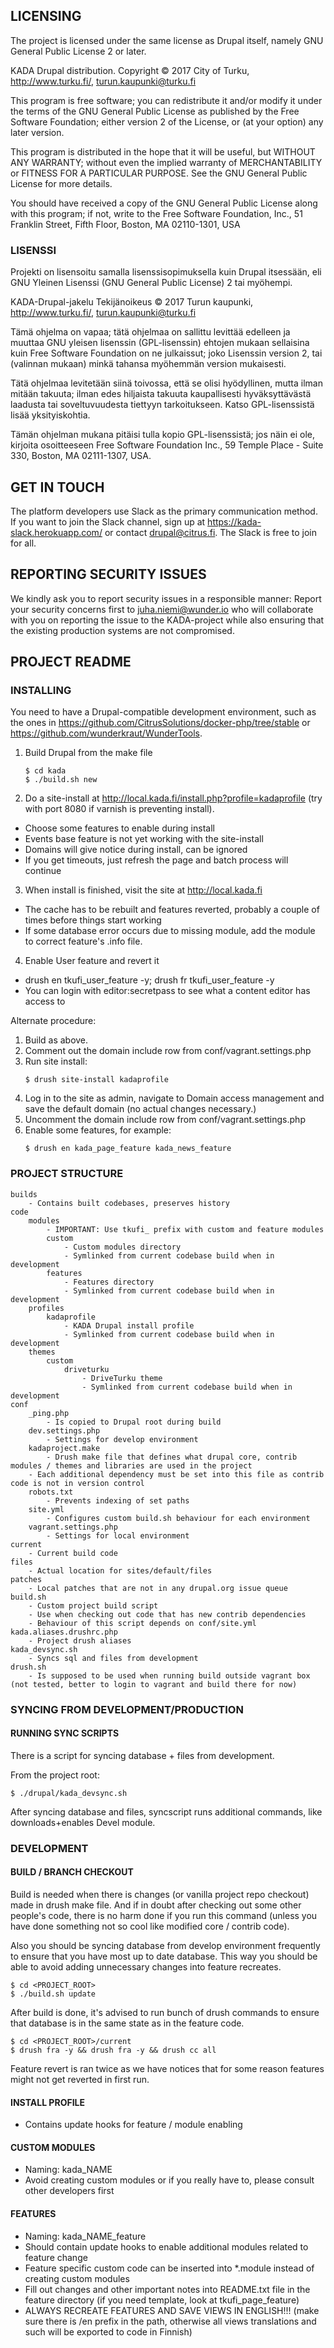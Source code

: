 ## LICENSING

The project is licensed under the same license as Drupal itself, namely
GNU General Public License 2 or later.

KADA Drupal distribution.
		Copyright © 2017 City of Turku, http://www.turku.fi/, turun.kaupunki@turku.fi

This program is free software; you can redistribute it and/or
modify it under the terms of the GNU General Public License
as published by the Free Software Foundation; either version 2
of the License, or (at your option) any later version.

This program is distributed in the hope that it will be useful,
but WITHOUT ANY WARRANTY; without even the implied warranty of
MERCHANTABILITY or FITNESS FOR A PARTICULAR PURPOSE.  See the
GNU General Public License for more details.

You should have received a copy of the GNU General Public License
along with this program; if not, write to the Free Software
Foundation, Inc., 51 Franklin Street, Fifth Floor, Boston,
MA 02110-1301, USA

### LISENSSI

Projekti on lisensoitu samalla lisenssisopimuksella kuin Drupal itsessään,
eli GNU Yleinen Lisenssi (GNU General Public License) 2 tai myöhempi.

KADA-Drupal-jakelu
Tekijänoikeus © 2017 Turun kaupunki, http://www.turku.fi/, turun.kaupunki@turku.fi

Tämä ohjelma on vapaa; tätä ohjelmaa on sallittu levittää edelleen
ja muuttaa GNU yleisen lisenssin (GPL-lisenssin) ehtojen mukaan
sellaisina kuin Free Software Foundation on ne julkaissut; joko
Lisenssin version 2, tai (valinnan mukaan) minkä tahansa myöhemmän
version mukaisesti.

Tätä ohjelmaa levitetään siinä toivossa, että se olisi hyödyllinen,
mutta ilman mitään takuuta; ilman edes hiljaista takuuta
kaupallisesti hyväksyttävästä laadusta tai soveltuvuudesta
tiettyyn tarkoitukseen. Katso GPL-lisenssistä lisää yksityiskohtia.

Tämän ohjelman mukana pitäisi tulla kopio GPL-lisenssistä; jos
näin ei ole, kirjoita osoitteeseen Free Software Foundation Inc.,
59 Temple Place - Suite 330, Boston, MA 02111-1307, USA.

## GET IN TOUCH

The platform developers use Slack as the primary communication method.
If you want to join the Slack channel, sign up at https://kada-slack.herokuapp.com/ or contact drupal@citrus.fi. The Slack
is free to join for all.

## REPORTING SECURITY ISSUES

We kindly ask you to report security issues in a responsible manner: Report your security concerns first to juha.niemi@wunder.io who will collaborate with you on reporting the issue to the KADA-project while also ensuring that the existing production systems are not compromised.

## PROJECT README

### INSTALLING

You need to have a Drupal-compatible development environment, such as the ones in https://github.com/CitrusSolutions/docker-php/tree/stable or
https://github.com/wunderkraut/WunderTools.

1. Build Drupal from the make file
   ```
   $ cd kada
   $ ./build.sh new
   ```
2. Do a site-install at http://local.kada.fi/install.php?profile=kadaprofile (try with port 8080 if varnish is preventing install).
  - Choose some features to enable during install
  - Events base feature is not yet working with the site-install
  - Domains will give notice during install, can be ignored
  - If you get timeouts, just refresh the page and batch process will continue
3. When install is finished, visit the site at http://local.kada.fi
  - The cache has to be rebuilt and features reverted, probably a couple of times before things start working
  - If some database error occurs due to missing module, add the module to correct feature's .info file.
4. Enable User feature and revert it
  - drush en tkufi_user_feature -y; drush fr tkufi_user_feature -y
  - You can login with editor:secretpass to see what a content editor has access to

Alternate procedure:

1. Build as above.
2. Comment out the domain include row from conf/vagrant.settings.php
3. Run site install:
   ```
   $ drush site-install kadaprofile
   ```
4. Log in to the site as admin, navigate to Domain access management and save the default domain (no actual changes necessary.)
5. Uncomment the domain include row from conf/vagrant.settings.php
6. Enable some features, for example:
   ```
   $ drush en kada_page_feature kada_news_feature
   ```

### PROJECT STRUCTURE

```<root>
builds
	- Contains built codebases, preserves history
code
	modules
		- IMPORTANT: Use tkufi_ prefix with custom and feature modules
		custom
			- Custom modules directory
			- Symlinked from current codebase build when in development
		features
			- Features directory
			- Symlinked from current codebase build when in development
	profiles
		kadaprofile
			- KADA Drupal install profile
			- Symlinked from current codebase build when in development
	themes
		custom
			driveturku
				- DriveTurku theme
				- Symlinked from current codebase build when in development
conf
	_ping.php
		- Is copied to Drupal root during build
	dev.settings.php
		- Settings for develop environment
	kadaproject.make
		- Drush make file that defines what drupal core, contrib modules / themes and libraries are used in the project
	- Each additional dependency must be set into this file as contrib code is not in version control
	robots.txt
		- Prevents indexing of set paths
	site.yml
		- Configures custom build.sh behaviour for each environment
	vagrant.settings.php
		- Settings for local environment
current
	- Current build code
files
	- Actual location for sites/default/files
patches
	- Local patches that are not in any drupal.org issue queue
build.sh
	- Custom project build script
	- Use when checking out code that has new contrib dependencies
	- Behaviour of this script depends on conf/site.yml
kada.aliases.drushrc.php
	- Project drush aliases
kada_devsync.sh
	- Syncs sql and files from development
drush.sh
	- Is supposed to be used when running build outside vagrant box (not tested, better to login to vagrant and build there for now)
```

### SYNCING FROM DEVELOPMENT/PRODUCTION

#### RUNNING SYNC SCRIPTS

There is a script for syncing database + files from development.

From the project root:
```
$ ./drupal/kada_devsync.sh
```

After syncing database and files, syncscript runs additional commands, like downloads+enables Devel module.

### DEVELOPMENT

#### BUILD / BRANCH CHECKOUT

Build is needed when there is changes (or vanilla project repo checkout) made in drush make file. And if in doubt after checking out some other people's code, there is no harm done if you run this command (unless you have done something not so cool like modified core / contrib code).

Also you should be syncing database from develop environment frequently to ensure that you have most up to date database. This way you should be able to avoid adding unnecessary changes into feature recreates.

```
$ cd <PROJECT_ROOT>
$ ./build.sh update
```

After build is done, it's advised to run bunch of drush commands to ensure that database is in the same state as in the feature code.

```
$ cd <PROJECT_ROOT>/current
$ drush fra -y && drush fra -y && drush cc all
```

Feature revert is ran twice as we have notices that for some reason features might not get reverted in first run.

#### INSTALL PROFILE

* Contains update hooks for feature / module enabling

#### CUSTOM MODULES

* Naming: kada_NAME
* Avoid creating custom modules or if you really have to, please consult other developers first

#### FEATURES

- Naming: kada_NAME_feature
- Should contain update hooks to enable additional modules related to feature change
- Feature specific custom code can be inserted into *.module instead of creating custom modules
- Fill out changes and other important notes into README.txt file in the feature directory (if you need template, look at tkufi_page_feature)
- ALWAYS RECREATE FEATURES AND SAVE VIEWS IN ENGLISH!!! (make sure there is /en prefix in the path, otherwise all views translations and such will be exported to code in Finnish)
